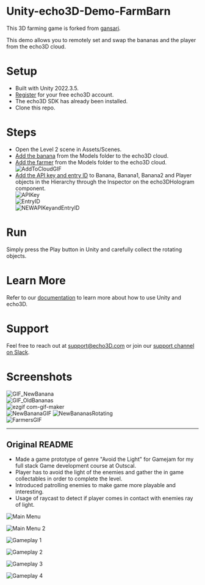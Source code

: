 # Unity-echo3D-Demo-FarmBarn
This 3D farming game is forked from [gansari](https://github.com/gansari231/Farm-Barn).

This demo allows you to remotely set and swap the bananas and the player from the echo3D cloud.

# Setup
* Built with Unity 2022.3.5.
* [Register](https://console.echo3d.com/#/auth/register?utm_term={keyword}&utm_campaign=3D_farming_reskin&utm_source=GITHUB&utm_medium=repo) for your free echo3D account.
* The echo3D SDK has already been installed.
* Clone this repo.

# Steps
* Open the Level 2 scene in Assets/Scenes.
* [Add the banana](https://docs.echo3d.co/quickstart/add-a-3d-model) from the Models folder to the echo3D cloud.
* [Add the farmer](https://docs.echo3d.co/quickstart/add-a-3d-model) from the Models folder to the echo3D cloud.
 ![AddToCloudGIF](https://github.com/Echo3DBebe/3DPlatformer/assets/99516371/a37e7194-8a48-4bae-a3f2-d05d76b1e20d)<br>
* [Add the API key and entry ID](https://docs.echo3d.com/unity/using-the-sdk) to Banana, Banana1, Banana2 and Player objects in the Hierarchy through the Inspector on the echo3DHologram component. <br>
![APIKey](https://github.com/Echo3DBebe/3DPlatformer/assets/99516371/239cdfc8-d448-4003-a34a-3135483a49f0) <br>
![EntryID](https://github.com/Echo3DBebe/3DPlatformer/assets/99516371/fdbf2479-aa77-422a-ae47-408c2a57957a)<br>
![NEWAPIKeyandEntryID](https://github.com/Echo3DBebe/3DPlatformer/assets/99516371/1f661997-00c3-4bbd-b574-bccb39adbd95)

# Run
Simply press the Play button in Unity and carefully collect the rotating objects.

# Learn More
Refer to our [documentation](https://docs.echo3d.com/unity) to learn more about how to use Unity and echo3D.

# Support
Feel free to reach out at [support@echo3D.com](support@echo3D.com) or join our [support channel on Slack](https://go.echo3d.co/join).

# Screenshots
![GIF_NewBanana](https://github.com/echo3Dco/Unity-echo3D-Demo-3DPlatformer/assets/99516371/bffbc96c-91e7-4683-b45b-2f16a424b9a9) <br>
![GIF_OldBananas](https://github.com/echo3Dco/Unity-echo3D-Demo-3DPlatformer/assets/99516371/6075317c-f360-44cd-a0f4-4341c02ac75a) <br>
![ezgif com-gif-maker](https://github.com/echo3Dco/Unity-echo3D-Demo-3DPlatformer/assets/99516371/08bd4601-4d78-4b4e-bce8-8a148d4ee9b3)<br>
![NewBananaGIF](https://github.com/echo3Dco/Unity-echo3D-Demo-3DPlatformer/assets/99516371/ecd9a956-a643-4d19-b4bd-fafb22b9c98f)
![NewBananasRotating](https://github.com/echo3Dco/Unity-echo3D-Demo-3DPlatformer/assets/99516371/682353b3-7e05-41cc-b80c-a6c311e08ad5)<br>
![FarmersGIF](https://github.com/Echo3DBebe/Unity-echo3D-Demo-FarmBarn/assets/99516371/9e02e3c8-e707-41c4-ab90-ba51e7edc409)

***

## Original README

- Made a game prototype of genre "Avoid the Light" for Gamejam for my full stack Game development course at Outscal.
- Player has to avoid the light of the enemies and gather the in game collectables in order to complete the level.
- Introduced patrolling enemies to make game more playable and interesting.
- Usage of raycast to detect if player comes in contact with enemies ray of light.

![Main Menu](https://github.com/gansari231/Farm-Barn/assets/54135921/a4a3058d-3a9d-4690-af39-55bbc8d84ac2)

![Main Menu 2](https://github.com/gansari231/Farm-Barn/assets/54135921/028c1cca-abc1-4423-9a6a-00e384f405fb)

![Gameplay 1](https://github.com/gansari231/Farm-Barn/assets/54135921/6c61c5e7-071a-4ed7-8f0b-d9dc804a6d3c)

![Gameplay 2](https://github.com/gansari231/Farm-Barn/assets/54135921/7a1ec8fc-076c-4df9-892f-5cc0b7bd2bc4)

![Gameplay 3](https://github.com/gansari231/Farm-Barn/assets/54135921/064e24f4-9a58-462b-ac7c-65dd841c3a1e)

![Gameplay 4](https://github.com/gansari231/Farm-Barn/assets/54135921/6aadfa48-2a96-4392-a003-3a96698e3557)
